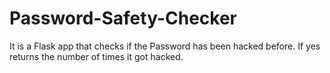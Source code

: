 # Password-Safety-Checker
It is a Flask app that checks if the Password has been hacked before.
If yes returns the number of times it got hacked.
